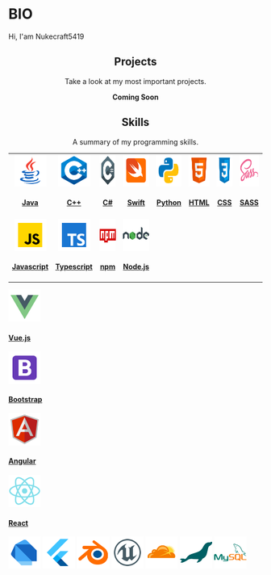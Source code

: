 # BIO

Hi, I'am Nukecraft5419

<h2 align="center">Projects</h2>
<p align="center">Take a look at my most important projects.</p>
<p align="center"><b>Coming Soon</b></p>

<h2 align="center">Skills</h2>
<p align="center">A summary of my programming skills.</p>

<p align="center">
<table width="auto">
  <tr>
    <td align="center">
    <a href="" target="_blank">
    <img src='https://raw.githubusercontent.com/Nukecraft5419/Nukecraft5419/master/skills/java.png' height='64px'/>
    <h4>Java</h4>
    </a>
    </td>
    <td align="center">
    <a href="" target="_blank"  >
    <img src='https://raw.githubusercontent.com/Nukecraft5419/Nukecraft5419/master/skills/c++.png' height='64px'/>
    <h4>C++</h4>
    </a>
    </td>
    <td align="center">
    <a href="" target="_blank" >
    <img src='https://raw.githubusercontent.com/Nukecraft5419/Nukecraft5419/master/skills/c-sharp.png' height='64px'/>
    <h4>C#</h4>
    </a>
    </td>
    <td align="center">
    <a href="" target="_blank" >
    <img src='https://raw.githubusercontent.com/Nukecraft5419/Nukecraft5419/master/skills/swift.png' height='64px'/>
    <h4>Swift</h4>
    </a>
    </td>
    <td align="center">
    <a href="" target="_blank" >
    <img src='https://raw.githubusercontent.com/Nukecraft5419/Nukecraft5419/master/skills/python.png' height='64px'/>
    <h4>Python</h4>
    </a>
    </td>
    <td align="center">
    <a href="" target="_blank" >
    <img src='https://raw.githubusercontent.com/Nukecraft5419/Nukecraft5419/master/skills/html.png' height='64px'/>
    <h4>HTML</h4>
    </a>
    </td>
    <td align="center">
    <a href="" target="_blank" >
    <img src='https://raw.githubusercontent.com/Nukecraft5419/Nukecraft5419/master/skills/css3.png' height='64px'/>
    <h4>CSS</h4>
    </a>
    </td>
    <td align="center">
    <a href="" target="_blank" >
    <img src='https://raw.githubusercontent.com/Nukecraft5419/Nukecraft5419/master/skills/sass.png' height='64px'/>
    <h4>SASS</h4>
    </a>
    </td>
    <tr>
    <td align="center">
    <a href="" target="_blank" >
    <img src='https://raw.githubusercontent.com/Nukecraft5419/Nukecraft5419/master/skills/javascript.png' height='64px'/>
    <h4>Javascript</h4>
    <a>
    </td>
    <td align="center">
    <a href="" target="_blank" >
    <img src='https://raw.githubusercontent.com/Nukecraft5419/Nukecraft5419/master/skills/typescript.png' height='64px'/>
    <h4>Typescript</h4>
    <a>
    </td>
    <td align="center">
    <a href="" target="_blank" >
    <img src='https://raw.githubusercontent.com/Nukecraft5419/Nukecraft5419/master/skills/npm.png' height='64px'/>
    <h4>npm</h4>
    <a>
    </td>
    <td align="center">
    <a href="" target="_blank" >
    <img src='https://raw.githubusercontent.com/Nukecraft5419/Nukecraft5419/master/skills/nodejs.png' height='64px'/>
    <h4>Node.js</h4>
    <a>
    </td>
    </tr>
</table>

<a href="" target="_blank" >
<img src='https://raw.githubusercontent.com/Nukecraft5419/Nukecraft5419/master/skills/vuejs.png' height='64px'/>
<h4>Vue.js</h4>
<a>
<a href="https://getbootstrap.com" target="_blank" >
<img src='https://raw.githubusercontent.com/Nukecraft5419/Nukecraft5419/master/skills/bootstrap.png' height='64px'/>
<h4>Bootstrap</h4>
</a>
<a href="https://angular.io" target="_blank" >
<img src='https://raw.githubusercontent.com/Nukecraft5419/Nukecraft5419/master/skills/angularjs.png' height='64px'/>
<h4>Angular</h4>
</a>
<a href="https://reactjs.org" target="_blank" >
<img src='https://raw.githubusercontent.com/Nukecraft5419/Nukecraft5419/master/skills/react.png' height='64px'/>
<h4>React</h4>
</a>
<img src='https://raw.githubusercontent.com/Nukecraft5419/Nukecraft5419/master/skills/dart.png' height='64px'/>
<img src='https://raw.githubusercontent.com/Nukecraft5419/Nukecraft5419/master/skills/flutter.png' height='64px'/>
<img src='https://raw.githubusercontent.com/Nukecraft5419/Nukecraft5419/master/skills/blender.png' height='64px'/>
<img src='https://raw.githubusercontent.com/Nukecraft5419/Nukecraft5419/master/skills/unreal-engine.png' height='64px'/>
<img src='https://raw.githubusercontent.com/Nukecraft5419/Nukecraft5419/master/skills/cloudflare.png' height='64px'/>
<img src='https://raw.githubusercontent.com/Nukecraft5419/Nukecraft5419/master/skills/mariadb.png' height='64px'/>
<img src='https://raw.githubusercontent.com/Nukecraft5419/Nukecraft5419/master/skills/mysql.png' height='64px'/>
</p>
